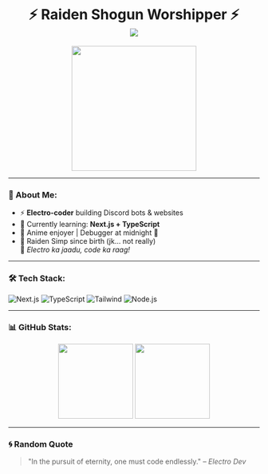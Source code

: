 <h1 align="center">
  ⚡ Raiden Shogun Worshipper ⚡<br>
  <img src="https://readme-typing-svg.herokuapp.com?font=Fira+Code&color=BB6BD9&center=true&vCenter=true&multiline=true&width=600&height=100&lines=Hi+I'm+Manish!;Raiden+Main+Since+Inazuma~" />
</h1>

<p align="center">
  <img src="https://media.tenor.com/8a0zL4EfC7MAAAAd/raiden-shogun-genshin.gif" width="250" />
</p>

---

### 👑 About Me:
- ⚡ **Electro-coder** building Discord bots & websites
- 🧠 Currently learning: **Next.js + TypeScript**
- 💬 Anime enjoyer | Debugger at midnight 🌙
- 👑 Raiden Simp since birth (jk… not really)  
  🎸 *Electro ka jaadu, code ka raag!*

---

### 🛠️ Tech Stack:
![Next.js](https://img.shields.io/badge/-Next.js-000?logo=next.js&style=for-the-badge) 
![TypeScript](https://img.shields.io/badge/-TypeScript-3178C6?logo=typescript&style=for-the-badge) 
![Tailwind](https://img.shields.io/badge/-Tailwind-38B2AC?logo=tailwind-css&style=for-the-badge) 
![Node.js](https://img.shields.io/badge/-Node.js-339933?logo=node.js&style=for-the-badge)

---

### 📊 GitHub Stats:
<p align="center">
  <img src="https://github-readme-stats.vercel.app/api?username=manishbhaiii&show_icons=true&theme=radical" height="150"/> 
  <img src="https://github-readme-stats.vercel.app/api/top-langs/?username=manishbhaiii&layout=compact&theme=radical" height="150"/>
</p>

---

### 🌀 Random Quote
> "In the pursuit of eternity, one must code endlessly." – *Electro Dev*
